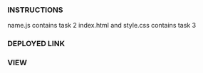 ### INSTRUCTIONS
name.js contains task 2
index.html and style.css contains task 3


### DEPLOYED LINK



### VIEW
